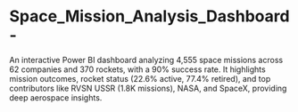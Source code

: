 # Space_Mission_Analysis_Dashboard-
An interactive Power BI dashboard analyzing 4,555 space missions across 62 companies and 370 rockets, with a 90% success rate. It highlights mission outcomes, rocket status (22.6% active, 77.4% retired), and top contributors like RVSN USSR (1.8K missions), NASA, and SpaceX, providing deep aerospace insights.
